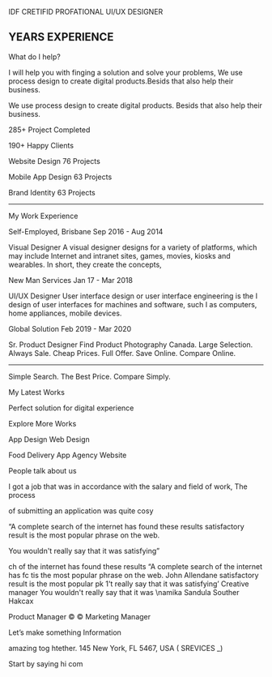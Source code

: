 IDF CRETIFID
PROFATIONAL
UI/UX DESIGNER

YEARS
EXPERIENCE
------------
What do I help?

I will help you with finging a solution and solve
your problems, We use process design to create digital
products.Besids that also help their business.

We use process design to create digital products.
Besids that also help their business.

285+
Project Completed 

190+
Happy Clients

Website Design
76 Projects

Mobile App Design
63 Projects 

Brand Identity
63 Projects 

------------

My Work Experience

Self-Employed, Brisbane
Sep 2016 - Aug 2014 

Visual Designer
A visual designer designs for a variety of platforms, which may include Internet and intranet sites, games, movies, kiosks and wearables. In short, they create the concepts,

New Man Services 
Jan 17 - Mar 2018

UI/UX Designer
User interface design or user interface engineering is the I design of user interfaces for machines and software, such I as computers, home appliances, mobile devices.

Global Solution 
Feb 2019 - Mar 2020 

Sr. Product Designer
Find Product Photography Canada. Large Selection. Always Sale. Cheap Prices. Full Offer. Save Online. Compare Online.

---------------------

Simple Search. The Best Price. Compare Simply.

My Latest Works

Perfect solution for digital experience

Explore More Works

App Design Web Design

Food Delivery App Agency Website

 

People talk about us

I got a job that was in accordance with the salary and field of work, The process

of submitting an application was quite cosy

 

“A complete search of the internet has found these results
satisfactory result is the most popular phrase on the web.

You wouldn't really say that it was satisfying”

ch of the internet has found these results “A complete search of the internet has fc
tis the most popular phrase on the web. John Allendane satisfactory result is the most popular pk
1't really say that it was satisfying’ Creative manager You wouldn't really say that it was
\namika Sandula Souther Hakcax

Product Manager © © Marketing Manager

Let’s make something Information

amazing tog htether. 145 New York, FL 5467, USA
( SREVICES _)

Start by saying hi com


